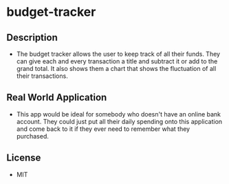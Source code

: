 # budget-tracker

## Description 

* The budget tracker allows the user to keep track of all their funds.
They can give each and every transaction a title and subtract it or add
to the grand total. It also shows them a chart that shows the fluctuation
of all their transactions.

## Real World Application

* This app would be ideal for somebody who doesn't have an online bank account.
They could just put all their daily spending onto this application and come back to
it if they ever need to remember what they purchased.

## License

* MIT